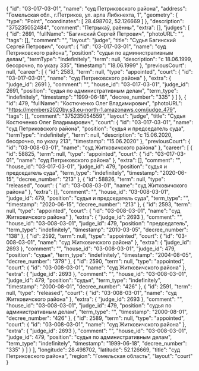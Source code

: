 {
    "id": "03-017-03-01",
    "name": "суд Петриковского района",
    "address": "Гомельская обл., г.Петриков, ул. арла Либкнехта, 1",
    "geometry": {
        "type": "Point",
        "coordinates": [
            28.498702,
            52.126669
        ]
    },
    "description": "375235052484",
    "comment": "Петрыкаў, раённы",
    "extra": [],
    "judges": [
        {
            "id": 2691,
            "fullName": "Багинский Сергей Петрович",
            "photoURL": "",
            "tags": [],
            "comment": "",
            "layout": "judge",
            "title": "Судья Багинский Сергей Петрович",
            "court": {
                "id": "03-017-03-01",
                "name": "суд Петриковского района",
                "position": "судья по административным делам",
                "termType": "indefinitely",
                "term": null,
                "description": "c 18.06.1999, бессрочно, по указу 335",
                "timestamp": "18.06.1999"
            },
            "previousCourt": null,
            "career": [
                {
                    "id": 2583,
                    "term": null,
                    "type": "appointed",
                    "court": {
                        "id": "03-017-03-01",
                        "name": "суд Петриковского района"
                    },
                    "extra": {
                        "judge_id": 2691
                    },
                    "comment": "",
                    "house_id": "03-017-03-01",
                    "judge_id": 2691,
                    "position": "судья по административным делам",
                    "term_type": "indefinitely",
                    "timestamp": "1999-06-18",
                    "decree_number": "335"
                }
            ]
        },
        {
            "id": 479,
            "fullName": "Костюченко Олег Владимирович",
            "photoURL": "https://members2020by.s3.eu-north-1.amazonaws.com/judge_479",
            "tags": [],
            "comment": "375235054559",
            "layout": "judge",
            "title": "Судья Костюченко Олег Владимирович",
            "court": {
                "id": "03-017-03-01",
                "name": "суд Петриковского района",
                "position": "судья и председатель суда",
                "termType": "indefinitely",
                "term": null,
                "description": "c 15.06.2020, бессрочно, по указу 213",
                "timestamp": "15.06.2020"
            },
            "previousCourt": {
                "id": "03-008-03-01",
                "name": "суд Житковичского района"
            },
            "career": [
                {
                    "id": 58825,
                    "term": null,
                    "type": "appointed",
                    "court": {
                        "id": "03-017-03-01",
                        "name": "суд Петриковского района"
                    },
                    "extra": [],
                    "comment": "",
                    "house_id": "03-017-03-01",
                    "judge_id": 479,
                    "position": "судья и председатель суда",
                    "term_type": "indefinitely",
                    "timestamp": "2020-06-15",
                    "decree_number": "213"
                },
                {
                    "id": 58826,
                    "term": null,
                    "type": "released",
                    "court": {
                        "id": "03-008-03-01",
                        "name": "суд Житковичского района"
                    },
                    "extra": [],
                    "comment": "",
                    "house_id": "03-008-03-01",
                    "judge_id": 479,
                    "position": "судья и председатель суда",
                    "term_type": "",
                    "timestamp": "2020-06-15",
                    "decree_number": "213"
                },
                {
                    "id": 2593,
                    "term": null,
                    "type": "appointed",
                    "court": {
                        "id": "03-008-03-01",
                        "name": "суд Житковичского района"
                    },
                    "extra": {
                        "judge_id": 2693
                    },
                    "comment": "",
                    "house_id": "03-008-03-01",
                    "judge_id": 479,
                    "position": "председатель",
                    "term_type": "indefinitely",
                    "timestamp": "2010-03-05",
                    "decree_number": "138"
                },
                {
                    "id": 2592,
                    "term": null,
                    "type": "appointed",
                    "court": {
                        "id": "03-008-03-01",
                        "name": "суд Житковичского района"
                    },
                    "extra": {
                        "judge_id": 2693
                    },
                    "comment": "",
                    "house_id": "03-008-03-01",
                    "judge_id": 479,
                    "position": "судья",
                    "term_type": "indefinitely",
                    "timestamp": "2004-08-05",
                    "decree_number": "379"
                },
                {
                    "id": 2590,
                    "term": null,
                    "type": "appointed",
                    "court": {
                        "id": "03-008-03-01",
                        "name": "суд Житковичского района"
                    },
                    "extra": {
                        "judge_id": 2693
                    },
                    "comment": "",
                    "house_id": "03-008-03-01",
                    "judge_id": 479,
                    "position": "судья",
                    "term_type": "indefinitely",
                    "timestamp": "2000-08-01",
                    "decree_number": "426"
                },
                {
                    "id": 2591,
                    "term": null,
                    "type": "released",
                    "court": {
                        "id": "03-008-03-01",
                        "name": "суд Житковичского района"
                    },
                    "extra": {
                        "judge_id": 2693
                    },
                    "comment": "",
                    "house_id": "03-008-03-01",
                    "judge_id": 479,
                    "position": "судья по административным делам",
                    "term_type": "",
                    "timestamp": "2000-08-01",
                    "decree_number": "426"
                },
                {
                    "id": 2589,
                    "term": null,
                    "type": "appointed",
                    "court": {
                        "id": "03-008-03-01",
                        "name": "суд Житковичского района"
                    },
                    "extra": {
                        "judge_id": 2693
                    },
                    "comment": "",
                    "house_id": "03-008-03-01",
                    "judge_id": 479,
                    "position": "судья по административным делам",
                    "term_type": "indefinitely",
                    "timestamp": "1999-06-18",
                    "decree_number": "335"
                }
            ]
        }
    ],
    "longitude": 28.498702,
    "latitude": 52.126669,
    "title": "суд Петриковского района",
    "region": "Гомельская область",
    "layout": "court"
}